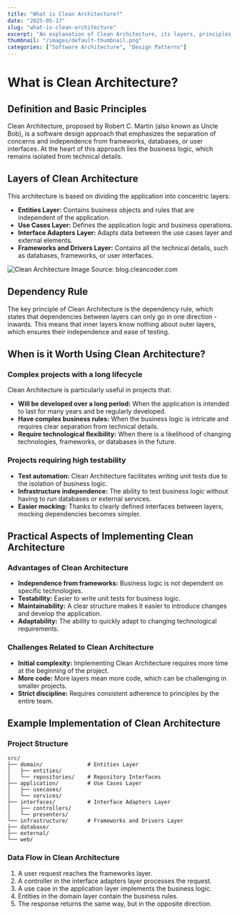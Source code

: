 ```yaml
---
title: "What is Clean Architecture?"
date: "2025-05-17"
slug: "what-is-clean-architecture"
excerpt: "An explanation of Clean Architecture, its layers, principles, and benefits."
thumbnail: "/images/default-thumbnail.png"
categories: ["Software Architecture", "Design Patterns"]
---
```


# What is Clean Architecture?

## Definition and Basic Principles

Clean Architecture, proposed by Robert C. Martin (also known as Uncle Bob), is a software design approach that emphasizes the separation of concerns and independence from frameworks, databases, or user interfaces. At the heart of this approach lies the business logic, which remains isolated from technical details.

## Layers of Clean Architecture

This architecture is based on dividing the application into concentric layers:

* **Entities Layer:** Contains business objects and rules that are independent of the application.
* **Use Cases Layer:** Defines the application logic and business operations.
* **Interface Adapters Layer:** Adapts data between the use cases layer and external elements.
* **Frameworks and Drivers Layer:** Contains all the technical details, such as databases, frameworks, or user interfaces.

![Clean Architecture Image](/what-is-clean-architecture-architecture.png)
Source: blog.cleancoder.com

## Dependency Rule

The key principle of Clean Architecture is the dependency rule, which states that dependencies between layers can only go in one direction - inwards. This means that inner layers know nothing about outer layers, which ensures their independence and ease of testing.

## When is it Worth Using Clean Architecture?

### Complex projects with a long lifecycle

Clean Architecture is particularly useful in projects that:

* **Will be developed over a long period:** When the application is intended to last for many years and be regularly developed.
* **Have complex business rules:** When the business logic is intricate and requires clear separation from technical details.
* **Require technological flexibility:** When there is a likelihood of changing technologies, frameworks, or databases in the future.

### Projects requiring high testability

* **Test automation:** Clean Architecture facilitates writing unit tests due to the isolation of business logic.
* **Infrastructure independence:** The ability to test business logic without having to run databases or external services.
* **Easier mocking:** Thanks to clearly defined interfaces between layers, mocking dependencies becomes simpler.

## Practical Aspects of Implementing Clean Architecture

### Advantages of Clean Architecture

* **Independence from frameworks:** Business logic is not dependent on specific technologies.
* **Testability:** Easier to write unit tests for business logic.
* **Maintainability:** A clear structure makes it easier to introduce changes and develop the application.
* **Adaptability:** The ability to quickly adapt to changing technological requirements.

### Challenges Related to Clean Architecture

* **Initial complexity:** Implementing Clean Architecture requires more time at the beginning of the project.
* **More code:** More layers mean more code, which can be challenging in smaller projects.
* **Strict discipline:** Requires consistent adherence to principles by the entire team.

## Example Implementation of Clean Architecture

### Project Structure

```text
src/
├── domain/              # Entities Layer
│   ├── entities/
│   └── repositories/    # Repository Interfaces
├── application/         # Use Cases Layer
│   ├── usecases/
│   └── services/
├── interfaces/          # Interface Adapters Layer
│   ├── controllers/
│   └── presenters/
└── infrastructure/      # Frameworks and Drivers Layer
├── database/
├── external/
└── web/
```

### Data Flow in Clean Architecture

1.  A user request reaches the frameworks layer.
2.  A controller in the interface adapters layer processes the request.
3.  A use case in the application layer implements the business logic.
4.  Entities in the domain layer contain the business rules.
5.  The response returns the same way, but in the opposite direction.
